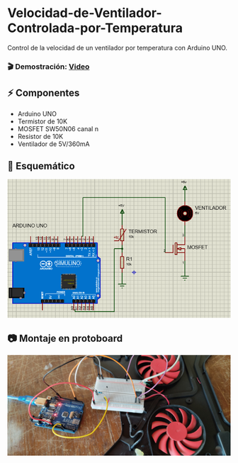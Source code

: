 # Velocidad-de-Ventilador-Controlada-por-Temperatura
Control de la velocidad de un ventilador por temperatura con Arduino UNO.

### 🎬 **Demostración**: [Video](https://www.youtube.com/watch?v=LNJPHR0Pbnc)

## ⚡ Componentes
- Arduino UNO
- Termistor de 10K
- MOSFET SW50N06 canal n
- Resistor de 10K
- Ventilador de 5V/360mA

## 📐 Esquemático
![alt text](./Imagenes/Diagrama.PNG)

## 📷 Montaje en protoboard
![alt text](./Imagenes/Montaje.jpg)
